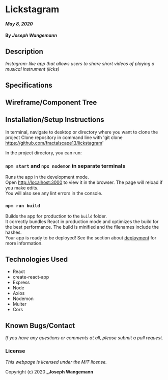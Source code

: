 # Lickstagram

#### _May 8, 2020_
#### By _**Joseph Wangemann**_

## Description
_Instagram-like app that allows users to share short videos of playing a musical instrument (licks)_

## Specifications

## Wireframe/Component Tree

## Installation/Setup Instructions
In terminal, navigate to desktop or directory where you want to clone the project
Clone repository in command line with 'git clone https://github.com/fractalscape13/lickstagram'

In the project directory, you can run:
### `npm start` and `npx nodemon` in separate terminals
Runs the app in the development mode.<br />
Open [http://localhost:3000](http://localhost:3000) to view it in the browser.
The page will reload if you make edits.<br />
You will also see any lint errors in the console.

### `npm run build`
Builds the app for production to the `build` folder.<br />
It correctly bundles React in production mode and optimizes the build for the best performance.
The build is minified and the filenames include the hashes.<br />
Your app is ready to be deployed!
See the section about [deployment](https://facebook.github.io/create-react-app/docs/deployment) for more information.

## Technologies Used
* React
* create-react-app
* Express
* Node
* Axios
* Nodemon
* Multer
* Cors

## Known Bugs/Contact

_If you have any questions or comments at all, please submit a pull request._

### License

*This webpage is licensed under the MIT license.*

Copyright (c) 2020 **_Joseph Wangemann**
